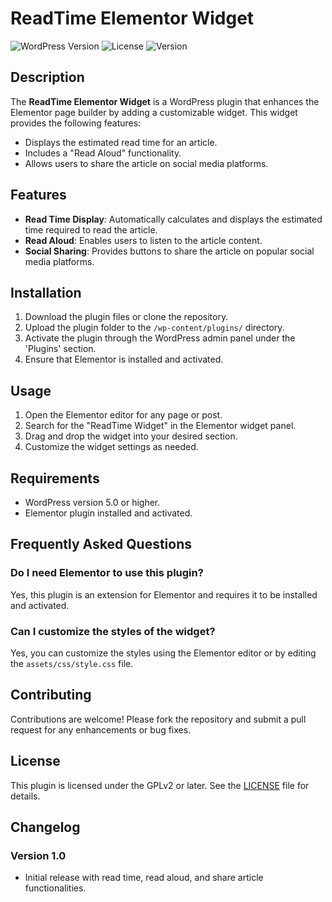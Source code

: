 # ReadTime Elementor Widget

![WordPress Version](https://img.shields.io/badge/WordPress-5.0%20to%206.2-blue)
![License](https://img.shields.io/badge/License-GPLv2%2B-brightgreen)
![Version](https://img.shields.io/badge/Version-1.0-orange)

## Description
The **ReadTime Elementor Widget** is a WordPress plugin that enhances the Elementor page builder by adding a customizable widget. This widget provides the following features:

- Displays the estimated read time for an article.
- Includes a "Read Aloud" functionality.
- Allows users to share the article on social media platforms.

## Features
- **Read Time Display**: Automatically calculates and displays the estimated time required to read the article.
- **Read Aloud**: Enables users to listen to the article content.
- **Social Sharing**: Provides buttons to share the article on popular social media platforms.

## Installation

1. Download the plugin files or clone the repository.
2. Upload the plugin folder to the `/wp-content/plugins/` directory.
3. Activate the plugin through the WordPress admin panel under the 'Plugins' section.
4. Ensure that Elementor is installed and activated.

## Usage

1. Open the Elementor editor for any page or post.
2. Search for the "ReadTime Widget" in the Elementor widget panel.
3. Drag and drop the widget into your desired section.
4. Customize the widget settings as needed.

## Requirements
- WordPress version 5.0 or higher.
- Elementor plugin installed and activated.

## Frequently Asked Questions

### Do I need Elementor to use this plugin?
Yes, this plugin is an extension for Elementor and requires it to be installed and activated.

### Can I customize the styles of the widget?
Yes, you can customize the styles using the Elementor editor or by editing the `assets/css/style.css` file.

## Contributing
Contributions are welcome! Please fork the repository and submit a pull request for any enhancements or bug fixes.

## License
This plugin is licensed under the GPLv2 or later. See the [LICENSE](https://www.gnu.org/licenses/gpl-2.0.html) file for details.

## Changelog

### Version 1.0
- Initial release with read time, read aloud, and share article functionalities.